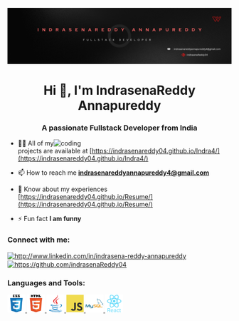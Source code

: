 ![logo](https://github.com/indrasenaReddy04/indrasenaReddy04/blob/main/banner.png)
<h1 align="center">Hi 👋, I'm IndrasenaReddy Annapureddy</h1>
<h3 align="center">A passionate Fullstack Developer from India</h3>
<img align="right"alt="coding"width="400"src="https://miro.medium.com/v2/resize:fit:1400/1*VMmvImch6VU5pc2VktY1uw.gif">


- 👨‍💻 All of my projects are available at [https://indrasenareddy04.github.io/Indra4/](https://indrasenareddy04.github.io/Indra4/)

- 📫 How to reach me **indrasenareddyannapureddy4@gmail.com**

- 📄 Know about my experiences [https://indrasenareddy04.github.io/Resume/](https://indrasenareddy04.github.io/Resume/)

- ⚡ Fun fact **I am funny**

<h3 align="left">Connect with me:</h3>
<p align="left">
<a href="https://linkedin.com/in/http://www.linkedin.com/in/indrasena-reddy-annapureddy" target="blank"><img align="center" src="https://raw.githubusercontent.com/rahuldkjain/github-profile-readme-generator/master/src/images/icons/Social/linked-in-alt.svg" alt="http://www.linkedin.com/in/indrasena-reddy-annapureddy" height="30" width="40" /></a>
<a href="https://github.com/indrasenaReddy04" target="blank"><img align="center" src="https://w7.pngwing.com/pngs/646/324/png-transparent-github-computer-icons-github-logo-monochrome-head-thumbnail.png" alt="https://github.com/indrasenaReddy04" height="30" width="40" /></a>
</p>


<h3 align="left">Languages and Tools:</h3>
<p align="left"> <a href="https://www.w3schools.com/css/" target="_blank" rel="noreferrer"> <img src="https://raw.githubusercontent.com/devicons/devicon/master/icons/css3/css3-original-wordmark.svg" alt="css3" width="40" height="40"/> </a> <a href="https://www.w3.org/html/" target="_blank" rel="noreferrer"> <img src="https://raw.githubusercontent.com/devicons/devicon/master/icons/html5/html5-original-wordmark.svg" alt="html5" width="40" height="40"/> </a> <a href="https://www.java.com" target="_blank" rel="noreferrer"> <img src="https://raw.githubusercontent.com/devicons/devicon/master/icons/java/java-original.svg" alt="java" width="40" height="40"/> </a> <a href="https://developer.mozilla.org/en-US/docs/Web/JavaScript" target="_blank" rel="noreferrer"> <img src="https://raw.githubusercontent.com/devicons/devicon/master/icons/javascript/javascript-original.svg" alt="javascript" width="40" height="40"/> </a> <a href="https://www.mysql.com/" target="_blank" rel="noreferrer"> <img src="https://raw.githubusercontent.com/devicons/devicon/master/icons/mysql/mysql-original-wordmark.svg" alt="mysql" width="40" height="40"/> </a> <a href="https://reactjs.org/" target="_blank" rel="noreferrer"> <img src="https://raw.githubusercontent.com/devicons/devicon/master/icons/react/react-original-wordmark.svg" alt="react" width="40" height="40"/> </a> </p>

<!--
**indrasenaReddy04/indrasenaReddy04** is a ✨ _special_ ✨ repository because its `README.md` (this file) appears on your GitHub profile.

Here are some ideas to get you started:

- 🔭 I’m currently working on ...
- 🌱 I’m currently learning ...
- 👯 I’m looking to collaborate on ...
- 🤔 I’m looking for help with ...
- 💬 Ask me about ...
- 📫 How to reach me: ...
- 😄 Pronouns: ...
- ⚡ Fun fact: ...
-->

